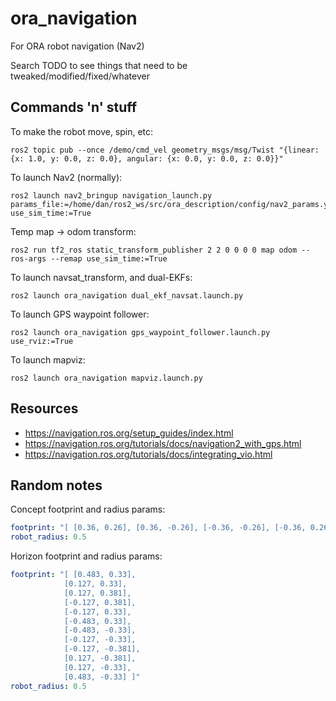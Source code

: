 # ora_navigation

For ORA robot navigation (Nav2)

Search TODO to see things that need to be tweaked/modified/fixed/whatever

## Commands 'n' stuff

To make the robot move, spin, etc:
```
ros2 topic pub --once /demo/cmd_vel geometry_msgs/msg/Twist "{linear: {x: 1.0, y: 0.0, z: 0.0}, angular: {x: 0.0, y: 0.0, z: 0.0}}"
```

To launch Nav2 (normally):
```
ros2 launch nav2_bringup navigation_launch.py params_file:=/home/dan/ros2_ws/src/ora_description/config/nav2_params.yaml use_sim_time:=True
```

Temp map -> odom transform:
```
ros2 run tf2_ros static_transform_publisher 2 2 0 0 0 0 map odom --ros-args --remap use_sim_time:=True
```

To launch navsat_transform, and dual-EKFs:
```
ros2 launch ora_navigation dual_ekf_navsat.launch.py
```

To launch GPS waypoint follower:
```
ros2 launch ora_navigation gps_waypoint_follower.launch.py use_rviz:=True
```

To launch mapviz:
```
ros2 launch ora_navigation mapviz.launch.py
```

## Resources

- https://navigation.ros.org/setup_guides/index.html
- https://navigation.ros.org/tutorials/docs/navigation2_with_gps.html
- https://navigation.ros.org/tutorials/docs/integrating_vio.html

## Random notes

Concept footprint and radius params:
```yaml
footprint: "[ [0.36, 0.26], [0.36, -0.26], [-0.36, -0.26], [-0.36, 0.26] ]"
robot_radius: 0.5
```

Horizon footprint and radius params:
```yaml
footprint: "[ [0.483, 0.33],
            [0.127, 0.33], 
            [0.127, 0.381], 
            [-0.127, 0.381],
            [-0.127, 0.33],
            [-0.483, 0.33],
            [-0.483, -0.33],
            [-0.127, -0.33],
            [-0.127, -0.381],
            [0.127, -0.381],
            [0.127, -0.33],
            [0.483, -0.33] ]"
robot_radius: 0.5
```